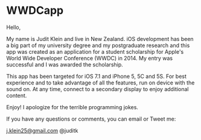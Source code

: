 WWDCapp
=======
Hello,

My name is Judit Klein and live in New Zealand. iOS development has been a big part of my university degree and my postgraduate research and this app was created as an application for a student scholarship for Apple's World Wide Developer Conference (WWDC) in 2014. My entry was successful and I was awarded the scholarship.

This app has been targeted for iOS 7.1 and iPhone 5, 5C and 5S. For best experience and to take advantage of all the features, run on device with the sound on. At any time, connect to a secondary display to enjoy additional content.

Enjoy! I apologize for the terrible programming jokes. 

If you have any questions or comments, you can email or Tweet me:

j.klein25@gmail.com 
@juditk
